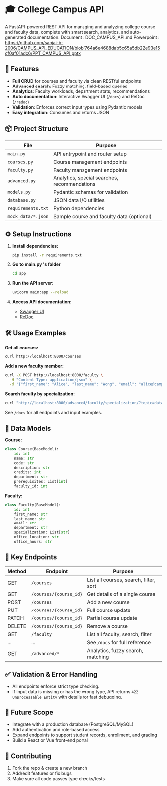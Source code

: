 # 🎓 College Campus API

A FastAPI-powered REST API for managing and analyzing college course and faculty data, complete with smart search, analytics, and auto-generated documentation.
Document : DOC_CAMPUS_API.md
Powerpoint : https://github.com/sanjai-b-2006/CAMPUS_API_EDUCATION/blob/764a6e4688dab5c65a5db22e93e15cf0af01adc6/PPT_CAMPUS_API.pptx

## 🚀 Features

- **Full CRUD** for courses and faculty via clean RESTful endpoints
- **Advanced search**: Fuzzy matching, field-based queries
- **Analytics**: Faculty workloads, department stats, recommendations
- **Auto documentation**: Interactive Swagger UI (`/docs`) and ReDoc (`/redoc`)
- **Validation**: Enforces correct input types using Pydantic models
- **Easy integration**: Consumes and returns JSON

## 📦 Project Structure

| File            | Purpose                                      |
|-----------------|----------------------------------------------|
| `main.py`       | API entrypoint and router setup              |
| `courses.py`    | Course management endpoints                  |
| `faculty.py`    | Faculty management endpoints                 |
| `advanced.py`   | Analytics, special searches, recommendations |
| `models.py`     | Pydantic schemas for validation              |
| `database.py`   | JSON data I/O utilities                      |
| `requirements.txt` | Python dependencies                       |
| `mock_data/*.json` | Sample course and faculty data (optional)  |

## ⚙️ Setup Instructions

1. **Install dependencies:**
   ```bash
   pip install -r requirements.txt
   ```
   
2. **Go to main.py 's folder**
    ```bash
   cd app
   ```
    
3. **Run the API server:**
   ```bash
   uvicorn main:app --reload
   ```
   
4. **Access API documentation:**
   - [Swagger UI](http://localhost:8000/docs)
   - [ReDoc](http://localhost:8000/redoc)

## 🛠️ Usage Examples

**Get all courses:**
```bash
curl http://localhost:8000/courses
```

**Add a new faculty member:**
```bash
curl -X POST http://localhost:8000/faculty \
  -H "Content-Type: application/json" \
  -d '{"first_name": "Alice", "last_name": "Wong", "email": "alice@campus.edu", ...}'
```

**Search faculty by specialization:**
```bash
curl "http://localhost:8000/advanced/faculty/specialization/?topic=data%20science"
```

See `/docs` for all endpoints and input examples.

## 📝 Data Models

**Course:**
```python
class Course(BaseModel):
    id: int
    name: str
    code: str
    description: str
    credits: int
    department: str
    prerequisites: List[int]
    faculty_id: int
```

**Faculty:**
```python
class Faculty(BaseModel):
    id: int
    first_name: str
    last_name: str
    email: str
    department: str
    specialization: List[str]
    office_location: str
    office_hours: str
```

## 🏁 Key Endpoints

| Method | Endpoint                       | Purpose                                   |
|--------|------------------------------- |-------------------------------------------|
| GET    | `/courses`                     | List all courses, search, filter, sort    |
| GET    | `/courses/{course_id}`         | Get details of a single course            |
| POST   | `/courses`                     | Add a new course                          |
| PUT    | `/courses/{course_id}`         | Full course update                        |
| PATCH  | `/courses/{course_id}`         | Partial course update                     |
| DELETE | `/courses/{course_id}`         | Remove a course                           |
| GET    | `/faculty`                     | List all faculty, search, filter          |
| ...    | ...                            | See `/docs` for full reference            |
| GET    | `/advanced/*`                  | Analytics, fuzzy search, matching         |

## ✅ Validation & Error Handling

- All endpoints enforce strict type checking.
- If input data is missing or has the wrong type, API returns `422 Unprocessable Entity` with details for fast debugging.

## 🌱 Future Scope

- Integrate with a production database (PostgreSQL/MySQL)
- Add authentication and role-based access
- Expand endpoints to support student records, enrollment, and grading
- Build a React or Vue front-end portal

## 🙏 Contributing

1. Fork the repo & create a new branch
2. Add/edit features or fix bugs
3. Make sure all code passes type checks/tests
